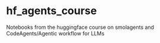 # hf_agents_course
Notebooks from the huggingface course on smolagents and CodeAgents/Agentic workflow for LLMs
